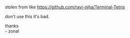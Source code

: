 stolen from like
https://github.com/ravi-ojha/Terminal-Tetris

don't use this
it's bad.

thanks \
\- zonal